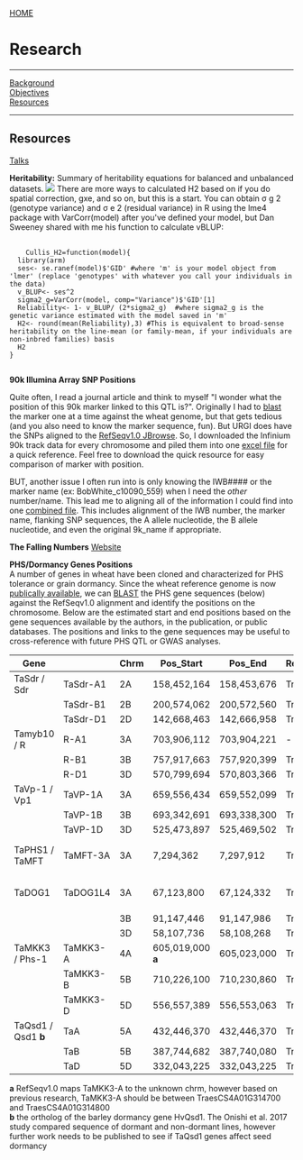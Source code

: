 [HOME](./index.html)

# Research <a id="top"></a>   

---------

[Background](./research.html)  
[Objectives](./objectives.html)  
[Resources]()  

----------

## Resources 

[Talks](./talks.html)  

**Heritability:** 
Summary of heritability equations for balanced and unbalanced datasets. 
![](https://github.com/shantel-martinez/shantel-martinez.github.io/blob/master/Notebooks/img/HeritabilitySummary.jpg)
There are more ways to calculated H2 based on if you do spatial correction, gxe, and so on, but this is a start. 
You can obtain &sigma; g 2 (genotype variance) and &sigma; e 2 (residual variance) in R using the lme4 package with VarCorr(model)  after you've defined your model,
but Dan Sweeney shared with me his function to calculate vBLUP:
<pre>
  <code>
    Cullis_H2=function(model){
  library(arm)
  ses<- se.ranef(model)$'GID' #where 'm' is your model object from 'lmer' (replace 'genotypes' with whatever you call your individuals in the data)
  v_BLUP<- ses^2
  sigma2_g=VarCorr(model, comp="Variance")$'GID'[1]
  Reliability<- 1- v_BLUP/ (2*sigma2_g)  #where sigma2_g is the genetic variance estimated with the model saved in 'm'
  H2<- round(mean(Reliability),3) #This is equivalent to broad-sense heritability on the line-mean (or family-mean, if your individuals are non-inbred families) basis
  H2
}
  </code>
</pre>

**90k Illumina Array SNP Positions**

Quite often, I read a journal article and think to myself "I wonder what the position of this 90k marker linked to this QTL is?".  Originally I had to [blast](https://urgi.versailles.inra.fr/blast_iwgsc/blast.php) the marker one at a time against the wheat genome, but that gets tedious (and you also need to know the marker sequence, fun). But URGI does have the SNPs aligned to the [RefSeqv1.0 JBrowse](https://urgi.versailles.inra.fr/jbrowseiwgsc/gmod_jbrowse/?data=myData%2FIWGSC_RefSeq_v1.0&loc=chr2B%3A156419001..157450000&tracks=HighConfidenceGenesv1.0%2CHighConfidenceGenes%2CINFINIUM90K_SUMMARY&highlight=). So, I downloaded the Infinium 90k track data for every chromosome and piled them into one [excel file](https://drive.google.com/open?id=1u7VcC2kejH1ky9KtPQvyc0DcTPjQI4P0) for a quick reference. Feel free to download the quick resource for easy comparison of marker with position. 

BUT, another issue I often run into is only knowing the IWB#### or the marker name (ex: BobWhite_c10090_559) when I need the *other* number/name. This lead me to aligning all of the information I could find into one [combined file](https://drive.google.com/open?id=1ZUgo6jHEiIrARNCUCpqLF76GA1ZS3MUM). This includes alignment of the IWB number, the marker name, flanking SNP sequences, the A allele nucleotide, the B allele nucleotide, and even the original 9k_name if appropriate. 

**The Falling Numbers** [Website](http://steberlab.org/project7599.php)   

**PHS/Dormancy Genes Positions**    
A number of genes in wheat have been cloned and characterized for PHS tolerance or grain dormancy. Since the wheat reference genome is now [publically available](https://www.wheatgenome.org/News/Latest-news/Reference-Sequence), we can [BLAST](https://urgi.versailles.inra.fr/blast_iwgsc/blast.php) the PHS gene sequences (below) against the RefSeqv1.0 alignment and identify the positions on the chromosome. Below are the estimated start and end positions based on the gene sequences available by the authors, in the publication, or public databases. The positions and links to the gene sequences may be useful to cross-reference with future PHS QTL or GWAS analyses.  

| Gene   |  | Chrm | Pos_Start    | Pos_End      | RefSeqv1.0_Gene_Name     | Reference        | Gene_Seq            |
| ------- | ------------ | ---- | ------------ | ------------ | ----------------------------------------- | ---------------------- | ------------------------------------------------------------ |
| TaSdr /    Sdr  | TaSdr-A1     | 2A   | 158,452,164  | 158,453,676  | TraesCS2A01G191400                        | [Zhang et al., 2014](https://link.springer.com/article/10.1007/s11032-013-9935-8)     | [KF021988](http://getentry.ddbj.nig.ac.jp/getentry/na/KF021988?filetype=html) |
|   | TaSdr-B1     | 2B   | 200,574,062  | 200,572,560  | TraesCS2B02G215300                        |                        | [KF021990](http://getentry.ddbj.nig.ac.jp/getentry/na/KF021990?filetype=html) |
|   | TaSdr-D1     | 2D   | 142,668,463  | 142,666,958  | TraesCS2D01G196200                        |                        | [KF021992](http://getentry.ddbj.nig.ac.jp/getentry/na/KF021992?filetype=html) |
| Tamyb10 /  R  | R-A1         | 3A   | 703,906,112  | 703,904,221  | - | [Himi et al., 2011]()      | [AB599721](https://www.ebi.ac.uk/ena/data/view/AB599721)               |
|   | R-B1         | 3B   | 757,917,663  | 757,920,399  | TraesCS3B01G515900                        |                        | [AB191459](https://www.ebi.ac.uk/ena/data/view/AB191459)                 |
|    | R-D1         | 3D   | 570,799,694  | 570,803,366  | TraesCS3D01G468400                        |                        | [AB191460](https://www.ebi.ac.uk/ena/data/view/AB191460)                 |
| TaVp-1 / Vp1      | TaVP-1A      | 3A   | 659,556,434  | 659,552,099  | TraesCS3A01G417300                        | [Yang et al., 2014](https://link.springer.com/article/10.1007%2Fs11032-013-9935-8)      | [Vp-1A](https://www.ncbi.nlm.nih.gov/gene/?term=Vp-1A) |
|   | TaVP-1B      | 3B   | 693,342,691  | 693,338,300  | TraesCS3B01G452200                        |                        | [AJ400713](http://getentry.ddbj.nig.ac.jp/getentry/na/AJ400713?filetype=html) |
|    | TaVP-1D      | 3D   | 525,473,897  | 525,469,502  | TraesCS3D01G412800                        |                        | [AJ400714](http://getentry.ddbj.nig.ac.jp/getentry/na/AJ400714?filetype=html) |
| TaPHS1 / TaMFT    | TaMFT-3A     | 3A   | 7,294,362    | 7,297,912    | TraesCS3A02G006600                        | [Nakamura et al., 2011](http://www.plantcell.org/content/23/9/3215)  | [G1UE17 ](https://www.uniprot.org/uniprot/G1UE17)                       |
| TaDOG1       | TaDOG1L4     | 3A   | 67,123,800   | 67,124,332   | TraesCS3A01G103500                        | [Ashikawa et al., 2013](http://www.sciencedirect.com/science/article/pii/S0168945213000678) | [AB555729](https://www.ebi.ac.uk/ena/data/view/AB555729)                 |
|   |              | 3B   | 91,147,446   | 91,147,986   | TraesCS3B01G120900                        |                        |                                                              |
|   |              | 3D   | 58,107,736   | 58,108,268   | TraesCS3D01G105800                        |                        |                                                              |
| TaMKK3 / Phs-1    | TaMKK3-A     | 4A   | 605,019,000 **a** | 605,023,000 | TraesCSU01G167000                         | [Torada et al., 2016](http://www.cell.com/current-biology/fulltext/S0960-9822(16)30010-0?_returnURL=http%3A%2F%2Flinkinghub.elsevier.com%2Fretrieve%2Fpii%2FS0960982216300100%3Fshowall%3Dtrue)    | [LC091368](http://getentry.ddbj.nig.ac.jp/getentry/na/LC091368?filetype=html) |
|   | TaMKK3-B     | 5B   | 710,226,100  | 710,230,860  | TraesCS5B01G565100                        |                        |                                                              |
|   | TaMKK3-D     | 5D   | 556,557,389  | 556,553,063  | TraesCS5D01G549600                        |                        | [LC091372](http://getentry.ddbj.nig.ac.jp/getentry/na/LC091372?filetype=html) |
| TaQsd1 / Qsd1 **b**    | TaA          | 5A   | 432,446,370  | 432,446,370  | TraesCS5A01G216200                        | [Onishi et al., 2017](https://doi.org/10.1186/s12864-017-3880-6)    | [Qsd1](https://static-content.springer.com/esm/art%3A10.1186%2Fs12864-017-3880-6/MediaObjects/12864_2017_3880_MOESM2_ESM.zip) |
|    | TaB          | 5B   | 387,744,682  | 387,740,080  | TraesCS5B01G214700                        |                        |                                                              |
|   | TaD          | 5D   | 332,043,225  | 332,043,225  | TraesCS5D01G224200                        |                        |                                                              |  

**a** RefSeqv1.0 maps TaMKK3-A to the unknown chrm, however based on previous research, TaMKK3-A should be between TraesCS4A01G314700 and TraesCS4A01G314800   
**b** the ortholog of the barley dormancy gene HvQsd1. The Onishi et al. 2017 study compared sequence of dormant and non-dormant lines, however further work needs to be published to see if TaQsd1 genes affect seed dormancy
